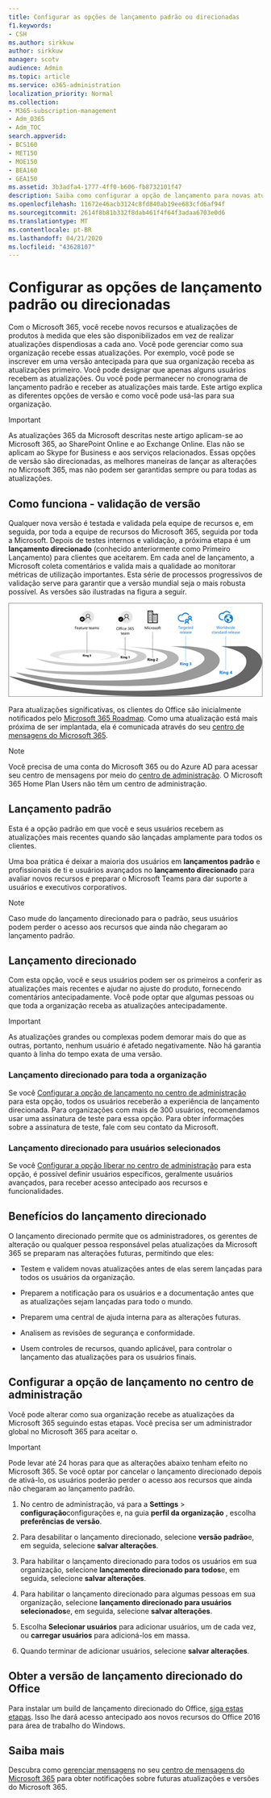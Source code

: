 ```yaml
---
title: Configurar as opções de lançamento padrão ou direcionadas
f1.keywords:
- CSH
ms.author: sirkkuw
author: sirkkuw
manager: scotv
audience: Admin
ms.topic: article
ms.service: o365-administration
localization_priority: Normal
ms.collection:
- M365-subscription-management
- Adm_O365
- Adm_TOC
search.appverid:
- BCS160
- MET150
- MOE150
- BEA160
- GEA150
ms.assetid: 3b3adfa4-1777-4ff0-b606-fb8732101f47
description: Saiba como configurar a opção de lançamento para novas atualizações de produtos e recursos no centro de administração do Microsoft 365.
ms.openlocfilehash: 11672e46acb3124c8fd840ab19ee683cfd6af94f
ms.sourcegitcommit: 2614f8b81b332f8dab461f4f64f3adaa6703e0d6
ms.translationtype: MT
ms.contentlocale: pt-BR
ms.lasthandoff: 04/21/2020
ms.locfileid: "43628107"
---
```

# <a name="set-up-the-standard-or-targeted-release-options"></a>Configurar as opções de lançamento padrão ou direcionadas

Com o Microsoft 365, você recebe novos recursos e atualizações de produtos à medida que eles são disponibilizados em vez de realizar atualizações dispendiosas a cada ano. Você pode gerenciar como sua organização recebe essas atualizações. Por exemplo, você pode se inscrever em uma versão antecipada para que sua organização receba as atualizações primeiro. Você pode designar que apenas alguns usuários recebem as atualizações. Ou você pode permanecer no cronograma de lançamento padrão e receber as atualizações mais tarde. Este artigo explica as diferentes opções de versão e como você pode usá-las para sua organização.
  
> [!IMPORTANT]
> As atualizações 365 da Microsoft descritas neste artigo aplicam-se ao Microsoft 365, ao SharePoint Online e ao Exchange Online. Elas não se aplicam ao Skype for Business e aos serviços relacionados. Essas opções de versão são direcionadas, as melhores maneiras de lançar as alterações no Microsoft 365, mas não podem ser garantidas sempre ou para todas as atualizações. 
  
## <a name="how-it-works---release-validation"></a>Como funciona - validação de versão

Qualquer nova versão é testada e validada pela equipe de recursos e, em seguida, por toda a equipe de recursos do Microsoft 365, seguida por toda a Microsoft. Depois de testes internos e validação, a próxima etapa é um **lançamento direcionado** (conhecido anteriormente como Primeiro Lançamento) para clientes que aceitarem. Em cada anel de lançamento, a Microsoft coleta comentários e valida mais a qualidade ao monitorar métricas de utilização importantes. Esta série de processos progressivos de validação serve para garantir que a versão mundial seja o mais robusta possível. As versões são ilustradas na figura a seguir. 
  
![Liberar toques de validação para o Microsoft 365](../../media/73611ed3-2d8c-4e7b-8074-9f03b239f9ed.png)
  
Para atualizações significativas, os clientes do Office são inicialmente notificados pelo [Microsoft 365 Roadmap](https://products.office.com/business/office-365-roadmap). Como uma atualização está mais próxima de ser implantada, ela é comunicada através do seu [centro de mensagens do Microsoft 365](https://admin.microsoft.com/Adminportal/Home?source=applauncher#/MessageCenter).

> [!NOTE]
> Você precisa de uma conta do Microsoft 365 ou do Azure AD para acessar seu centro de mensagens por meio do [centro de administração](https://docs.microsoft.com/office365/admin/admin-overview/about-the-admin-center). O Microsoft 365 Home Plan Users não têm um centro de administração.


## <a name="standard-release"></a>Lançamento padrão

Esta é a opção padrão em que você e seus usuários recebem as atualizações mais recentes quando são lançadas amplamente para todos os clientes.
  
Uma boa prática é deixar a maioria dos usuários em **lançamentos padrão** e profissionais de ti e usuários avançados no **lançamento direcionado** para avaliar novos recursos e preparar o Microsoft Teams para dar suporte a usuários e executivos corporativos. 
  
> [!NOTE]
> Caso mude do lançamento direcionado para o padrão, seus usuários podem perder o acesso aos recursos que ainda não chegaram ao lançamento padrão. 
  
## <a name="targeted-release"></a>Lançamento direcionado

Com esta opção, você e seus usuários podem ser os primeiros a conferir as atualizações mais recentes e ajudar no ajuste do produto, fornecendo comentários antecipadamente. Você pode optar que algumas pessoas ou que toda a organização receba as atualizações antecipadamente.
  
> [!IMPORTANT]
> As atualizações grandes ou complexas podem demorar mais do que as outras, portanto, nenhum usuário é afetado negativamente. Não há garantia quanto à linha do tempo exata de uma versão. 
  
### <a name="targeted-release-for-entire-organization"></a>Lançamento direcionado para toda a organização

Se você [Configurar a opção de lançamento no centro de administração](#set-up-the-release-option-in-the-admin-center) para esta opção, todos os usuários receberão a experiência de lançamento direcionada. Para organizações com mais de 300 usuários, recomendamos usar uma assinatura de teste para essa opção. Para obter informações sobre a assinatura de teste, fale com seu contato da Microsoft. 
  
### <a name="targeted-release-for-selected-users"></a>Lançamento direcionado para usuários selecionados

Se você [Configurar a opção liberar no centro de administração](#set-up-the-release-option-in-the-admin-center) para esta opção, é possível definir usuários específicos, geralmente usuários avançados, para receber acesso antecipado aos recursos e funcionalidades. 
  
## <a name="benefits-of-targeted-release"></a>Benefícios do lançamento direcionado

O lançamento direcionado permite que os administradores, os gerentes de alteração ou qualquer pessoa responsável pelas atualizações da Microsoft 365 se preparam nas alterações futuras, permitindo que eles:
  
- Testem e validem novas atualizações antes de elas serem lançadas para todos os usuários da organização.
    
- Preparem a notificação para os usuários e a documentação antes que as atualizações sejam lançadas para todo o mundo.
    
- Preparem uma central de ajuda interna para as alterações futuras.
    
- Analisem as revisões de segurança e conformidade.
    
- Usem controles de recursos, quando aplicável, para controlar o lançamento das atualizações para os usuários finais.
    
## <a name="set-up-the-release-option-in-the-admin-center"></a>Configurar a opção de lançamento no centro de administração

Você pode alterar como sua organização recebe as atualizações da Microsoft 365 seguindo estas etapas. Você precisa ser um administrador global no Microsoft 365 para aceitar o.
  
> [!IMPORTANT]
> Pode levar até 24 horas para que as alterações abaixo tenham efeito no Microsoft 365. Se você optar por cancelar o lançamento direcionado depois de ativá-lo, os usuários poderão perder o acesso aos recursos que ainda não chegaram ao lançamento padrão. 
  
1. No centro de administração, vá para a **Settings** > **configuração**configurações e, na guia **perfil da organização** , escolha **preferências de versão**.

5. Para desabilitar o lançamento direcionado, selecione **versão padrão**e, em seguida, selecione **salvar alterações**. 
    
6. Para habilitar o lançamento direcionado para todos os usuários em sua organização, selecione **lançamento direcionado para todos**e, em seguida, selecione **salvar alterações**. 
    
7. Para habilitar o lançamento direcionado para algumas pessoas em sua organização, selecione **lançamento direcionado para usuários selecionados**e, em seguida, selecione **salvar alterações**. 
    
8. Escolha **Selecionar usuários** para adicionar usuários, um de cada vez, ou **carregar usuários** para adicioná-los em massa.
    
9. Quando terminar de adicionar usuários, selecione **salvar alterações**.



## <a name="get-the-targeted-release-version-of-office"></a>Obter a versão de lançamento direcionado do Office

Para instalar um build de lançamento direcionado do Office, [siga estas etapas](https://support.office.com/article/4dd8ba40-73c0-4468-b778-c7b744d03ead). Isso lhe dará acesso antecipado aos novos recursos do Office 2016 para área de trabalho do Windows.
  
## <a name="learn-more"></a>Saiba mais

Descubra como [gerenciar mensagens](https://docs.microsoft.com/office365/admin/manage/message-center) no seu [centro de mensagens do Microsoft 365](https://admin.microsoft.com/Adminportal/Home?source=applauncher#/MessageCenter) para obter notificações sobre futuras atualizações e versões do Microsoft 365.
